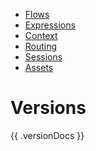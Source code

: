 
 * [Flows](flows.html)
 * [Expressions](expressions.html)
 * [Context](context.html)
 * [Routing](routing.html)
 * [Sessions](sessions.html)
 * [Assets](assets.html)

# Versions

<div class="versions">
{{ .versionDocs }}
</div>
